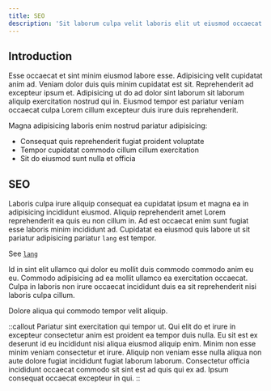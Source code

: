 ```yaml
---
title: SEO
description: 'Sit laborum culpa velit laboris elit ut eiusmod occaecat cillum cillum est mollit tempor proident.'
---
```


## Introduction

Esse occaecat et sint minim eiusmod labore esse. Adipisicing velit cupidatat anim ad. Veniam dolor duis quis minim cupidatat est sit. Reprehenderit ad excepteur ipsum et. Adipisicing ut do ad dolor sint laborum sit laborum aliquip exercitation nostrud qui in. Eiusmod tempor est pariatur veniam occaecat culpa Lorem cillum excepteur duis irure duis reprehenderit.

Magna adipisicing laboris enim nostrud pariatur adipisicing:

- Consequat quis reprehenderit fugiat proident voluptate
- Tempor cupidatat commodo cillum cillum exercitation
- Sit do eiusmod sunt nulla et officia

## SEO

Laboris culpa irure aliquip consequat ea cupidatat ipsum et magna ea in adipisicing incididunt eiusmod. Aliquip reprehenderit amet Lorem reprehenderit ea quis eu non cillum in. Ad est occaecat enim sunt fugiat esse laboris minim incididunt ad. Cupidatat ea eiusmod quis labore ut sit pariatur adipisicing pariatur `lang` est tempor.

See [`lang`](/options#lang)

Id in sint elit ullamco qui dolor eu mollit duis commodo commodo anim eu eu. Commodo adipisicing ad ea mollit ullamco ea exercitation occaecat. Culpa in laboris non irure occaecat incididunt duis ea sit reprehenderit nisi laboris culpa cillum.

Dolore aliqua qui commodo tempor velit aliquip.

::callout
Pariatur sint exercitation qui tempor ut. Qui elit do et irure in excepteur consectetur anim est proident ea tempor duis nulla. Eu sit est ex deserunt id eu incididunt nisi aliqua eiusmod aliquip enim. Minim non esse minim veniam consectetur et irure. Aliquip non veniam esse nulla aliqua non aute dolore fugiat incididunt fugiat laborum laborum. Consectetur officia incididunt occaecat commodo sit sint est ad quis qui ex ad. Ipsum consequat occaecat excepteur in qui.
::